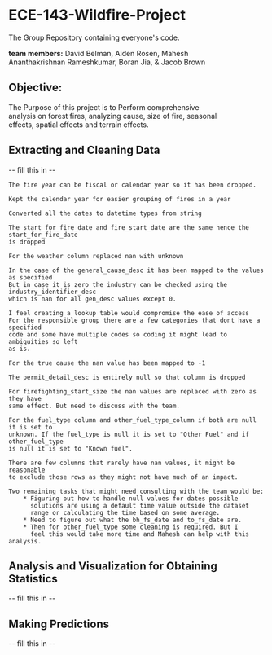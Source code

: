 # ECE-143-Wildfire-Project
The Group Repository containing everyone's code.

**team members:** David Belman, Aiden Rosen, Mahesh <br> 
Ananthakrishnan Rameshkumar, Boran Jia, & Jacob Brown <br>


## Objective: 
The Purpose of this project is to Perform comprehensive <br> 
analysis on forest fires, analyzing cause, size of fire, seasonal <br> effects, spatial effects and terrain 
effects. 

## Extracting and Cleaning Data
 -- fill this in -- 

    The fire year can be fiscal or calendar year so it has been dropped. 

    Kept the calendar year for easier grouping of fires in a year

    Converted all the dates to datetime types from string

    The start_for_fire_date and fire_start_date are the same hence the start_for_fire_date
    is dropped

    For the weather column replaced nan with unknown

    In the case of the general_cause_desc it has been mapped to the values as specified
    But in case it is zero the industry can be checked using the industry_identifier_desc
    which is nan for all gen_desc values except 0. 
    
    I feel creating a lookup table would compromise the ease of access
    For the responsible group there are a few categories that dont have a specified 
    code and some have multiple codes so coding it might lead to ambiguities so left
    as is.

    For the true cause the nan value has been mapped to -1

    The permit_detail_desc is entirely null so that column is dropped 

    For firefighting_start_size the nan values are replaced with zero as they have 
    same effect. But need to discuss with the team.

    For the fuel_type column and other_fuel_type_column if both are null it is set to 
    unknown. If the fuel_type is null it is set to "Other Fuel" and if other_fuel_type
    is null it is set to "Known fuel".

    There are few columns that rarely have nan values, it might be reasonable 
    to exclude those rows as they might not have much of an impact.

    Two remaining tasks that might need consulting with the team would be:
        * Figuring out how to handle null values for dates possible 
          solutions are using a default time value outside the dataset
          range or calculating the time based on some average.
        * Need to figure out what the bh_fs_date and to_fs_date are.
        * Then for other_fuel_type some cleaning is required. But I
          feel this would take more time and Mahesh can help with this analysis.

## Analysis and Visualization for Obtaining Statistics
 -- fill this in --

## Making Predictions
 -- fill this in -- 

